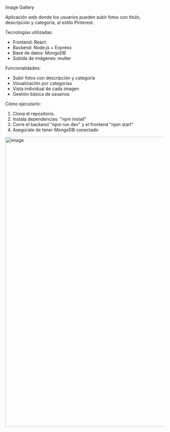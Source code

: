 Image Gallery

Aplicación web donde los usuarios pueden subir fotos con título, descripción y categoría, al estilo Pinterest.

Tecnologías utilizadas:
- Frontend: React
- Backend: Node.js + Express
- Base de datos: MongoDB
- Subida de imágenes: multer

Funcionalidades:
- Subir fotos con descripción y categoría
- Visualización por categorías
- Vista individual de cada imagen
- Gestión básica de usuarios

Cómo ejecutarlo:
1. Clona el repositorio.
2. Instala dependencias: "npm install"
3. Corre el backend "npm run dev" y el frontend "npm start"
4. Asegúrate de tener MongoDB conectado

<img width="1919" height="916" alt="image" src="https://github.com/user-attachments/assets/d9da081b-1477-42ae-9b75-a9e161050a35" />
